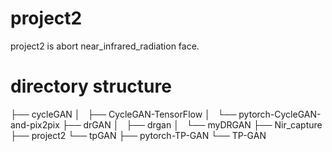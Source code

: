 # project2
project2 is abort near_infrared_radiation face.

# directory structure
├── cycleGAN
│   ├── CycleGAN-TensorFlow
│   └── pytorch-CycleGAN-and-pix2pix
├── drGAN
│   ├── drgan
│   └── myDRGAN
├── Nir_capture
├── project2
└── tpGAN
    ├── pytorch-TP-GAN
    └── TP-GAN
